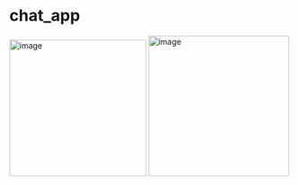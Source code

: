 # chat_app
<img width="243" alt="image" src="https://user-images.githubusercontent.com/59375493/208927624-92f8779d-e02d-4382-bea0-19e21c8554bd.png">
<img width="250" alt="image" src="https://user-images.githubusercontent.com/59375493/208927735-353a401c-c703-4e28-a171-39a775f55927.png">
